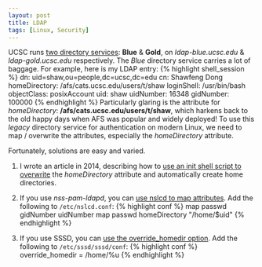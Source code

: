 ```yaml
---
layout: post
title: LDAP
tags: [Linux, Security]
---
```


UCSC runs [two directory services](https://github.com/shawfdong/hyades/wiki/Authentication-via-LDAP): **Blue** & **Gold**, on *ldap-blue.ucsc.edu* & *ldap-gold.ucsc.edu* respectively.<!-- more --> The *Blue* directory service carries a lot of baggage. For example, here is my LDAP entry:
{% highlight shell_session %}
dn: uid=shaw,ou=people,dc=ucsc,dc=edu
cn: Shawfeng Dong
homeDirectory: /afs/cats.ucsc.edu/users/t/shaw
loginShell: /usr/bin/bash
objectClass: posixAccount
uid: shaw
uidNumber: 16348
gidNumber: 100000
{% endhighlight %}
Particularly glaring is the attribute for *homeDirectory*: **/afs/cats.ucsc.edu/users/t/shaw**, which harkens back to the old happy days when AFS was popular and widely deployed! To use this *legacy* directory service for authentication on modern Linux, we need to map / overwrite the attributes, especially the *homeDirectory* attribute.

Fortunately, solutions are easy and varied.

1) I wrote an article in 2014, describing how to [use an init shell script to overwrite](https://github.com/shawfdong/hyades/wiki/Authentication-via-LDAP) the *homeDirectory* attribute and automatically create home directories.

2) If you use *nss-pam-ldapd*, you can [use nslcd to map attributes](https://uit.stanford.edu/service/directory/pam/local-home). Add the following to `/etc/nslcd.conf`:
{% highlight conf %}
map passwd gidNumber uidNumber
map passwd homeDirectory "/home/$uid"
{% endhighlight %}

3) If you use SSSD, you can [use the override_homedir option](https://jhrozek.fedorapeople.org/sssd/git/man/sssd-ad.5.html). Add the following to `/etc/sssd/sssd/conf`:
{% highlight conf %}
override_homedir = /home/%u
{% endhighlight %}
